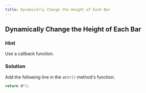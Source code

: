 ```yaml
---
title: Dynamically Change the Height of Each Bar
---
```

## Dynamically Change the Height of Each Bar

### Hint

Use a callback function.

### Solution

Add the following line in the ``` attr() ``` method's function.

```javascript
return d*3;
```
